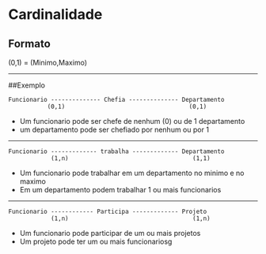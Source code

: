 # Cardinalidade

## Formato
(0,1) = (Minimo,Maximo)

---
##Exemplo
```
Funcionario -------------- Chefia -------------- Departamento
           (0,1)                                   (0,1)
```
- Um funcionario pode ser chefe de nenhum (0) ou de 1 departamento
- um departamento pode ser chefiado por nenhum ou por 1
---

```
Funcionario ------------- trabalha ------------- Departamento
            (1,n)                                   (1,1)
```
- Um funcionario pode trabalhar em um departamento no minimo e no maximo
- Em um departamento podem trabalhar 1 ou mais funcionarios
---

```
Funcionario ------------ Participa ------------- Projeto
            (1,n)                                   (1,n)
```

- Um funcionario pode participar de um ou mais projetos
- Um projeto pode ter um ou mais funcionariosg